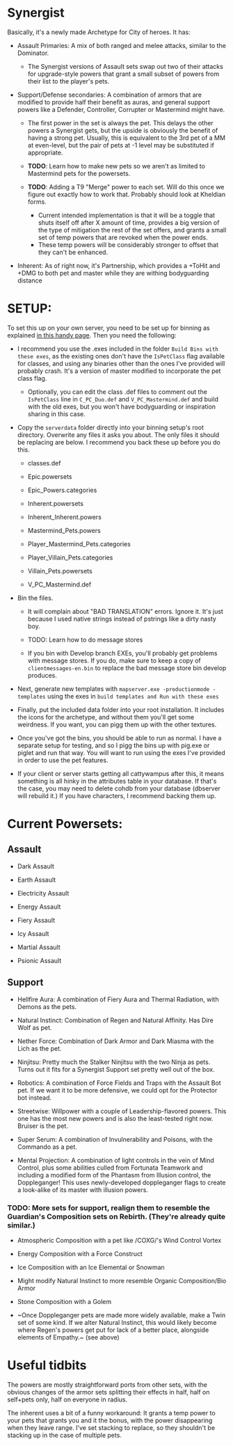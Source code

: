 # Synergist
Basically, it's a newly made Archetype for City of heroes. It has:

- Assault Primaries: A mix of both ranged and melee attacks, similar to the Dominator.
 
  - The Synergist versions of Assault sets swap out two of their attacks for upgrade-style powers that grant a small subset of powers from their list to the player's pets.
 
- Support/Defense secondaries: A combination of armors that are modified to provide half their benefit as auras, and general support powers like a Defender, Controller, Corrupter or Mastermind might have.

  - The first power in the set is always the pet. This delays the other powers a Synergist gets, but the upside is obviously the benefit of having a strong pet. Usually, this is equivalent to the 3rd pet of a MM at even-level, but the pair of pets at -1 level may be substituted if appropriate.

  - **TODO**: Learn how to make new pets so we aren't as limited to Mastermind pets for the powersets.

  - **TODO**: Adding a T9 "Merge" power to each set. Will do this once we figure out exactly how to work that. Probably should look at Kheldian forms.
    - Current intended implementation is that it will be a toggle that shuts itself off after X amount of time, provides a big version of the type of mitigation the rest of the set offers, and grants a small set of temp powers that are revoked when the power ends.
    - These temp powers will be considerably stronger to offset that they can't be enhanced.
- Inherent: As of right now, it's Partnership, which provides a +ToHit and +DMG to both pet and master while they are withing bodyguarding distance

# SETUP:

To set this up on your own server, you need to be set up for binning as explained [in this handy page](https://corps.ouro-comdev.com/index.php?title=Server_Setup_for_Making_Bins). Then you need the following:
- I recommend you use the .exes included in the folder `Build Bins with these exes`, as the existing ones don't have the `IsPetClass` flag available for classes, and using any binaries other than the ones I've provided will probably crash. It's a version of master modified to incorporate the pet class flag.

  - Optionally, you can edit the class .def files to comment out the `IsPetClass` line in `C_PC_Duo.def` and `V_PC_Mastermind.def` and build with the old exes, but you won't have bodyguarding or inspiration sharing in this case.

- Copy the `serverdata` folder directly into your binning setup's root directory. Overwrite any files it asks you about. The only files it should be replacing are below. I recommend you back these up before you do this.

  - classes.def

  - Epic.powersets

  - Epic_Powers.categories

  - Inherent.powersets

  - Inherent_Inherent.powers

  - Mastermind_Pets.powers

  - Player_Mastermind_Pets.categories

  - Player_Villain_Pets.categories

  - Villain_Pets.powersets

  - V_PC_Mastermind.def

- Bin the files.

  - It will complain about "BAD TRANSLATION" errors. Ignore it. It's just because I used native strings instead of pstrings like a dirty nasty boy.

   - TODO: Learn how to do message stores

  - If you bin with Develop branch EXEs, you'll probably get problems with message stores. If you do, make sure to keep a copy of `clientmessages-en.bin` to replace the bad message store bin develop produces.

- Next, generate new templates with `mapserver.exe -productionmode -templates` using the exes in `build templates and Run with these exes`

- Finally, put the included data folder into your root installation. It includes the icons for the archetype, and without them you'll get some weirdness. If you want, you can pigg them up with the other textures.

- Once you've got the bins, you should be able to run as normal. I have a separate setup for testing, and so I pigg the bins up with pig.exe or piglet and run that way. You will want to run using the exes I've provided in order to use the pet features.

- If your client or server starts getting all cattywampus after this, it means something is all hinky in the attributes table in your database. If that's the case, you may need to delete cohdb from your database (dbserver will rebuild it.) If you have characters, I recommend backing them up.

# Current Powersets:
## Assault

- Dark Assault

- Earth Assault

- Electricity Assault

- Energy Assault

- Fiery Assault

- Icy Assault

- Martial Assault

- Psionic Assault

## Support

- Hellfire Aura: A combination of Fiery Aura and Thermal Radiation, with Demons as the pets.

- Natural Instinct: Combination of Regen and Natural Affinity. Has Dire Wolf as pet.

- Nether Force: Combination of Dark Armor and Dark Miasma with the Lich as the pet.

- Ninjitsu: Pretty much the Stalker Ninjitsu with the two Ninja as pets. Turns out it fits for a Synergist Support set pretty well out 
of the box.

- Robotics: A combination of Force Fields and Traps with the Assault Bot pet. If we want it to be more defensive, we could opt for the Protector bot instead.

- Streetwise: Willpower with a couple of Leadership-flavored powers. This one has the most new powers and is also the least-tested right now. Bruiser is the pet.

- Super Serum: A combination of Invulnerability and Poisons, with the Commando as a pet.

- Mental Projection: A combination of light controls in the vein of Mind Control, plus some abilities culled from Fortunata Teamwork and including a modified form of the Phantasm from Illusion control, the Doppleganger! This uses newly-developed doppleganger flags to create a look-alike of its master with illusion powers.

### TODO: More sets for support, realign them to resemble the Guardian's Composition sets on Rebirth. (They're already quite similar.)

- Atmospheric Composition with a pet like /COXG/'s Wind Control Vortex

- Energy Composition with a Force Construct

- Ice Composition with an Ice Elemental or Snowman

- Might modify Natural Instinct to more resemble Organic Composition/Bio Armor

- Stone Composition with a Golem

- ~Once Doppleganger pets are made more widely available, make a Twin set of some kind. If we alter Natural Instinct, this would likely become where Regen's powers get put for lack of a better place, alongside elements of Empathy.~ (see above)

# Useful tidbits

The powers are mostly straightforward ports from other sets, with the obvious changes of the armor sets splitting their effects in half, half on self+pets only, half on everyone in radius.

The inherent uses a bit of a funny workaround: It grants a temp power to your pets that grants you and it the bonus, with the power disappearing when they leave range. I've set stacking to replace, so they shouldn't be stacking up in the case of multiple pets.

